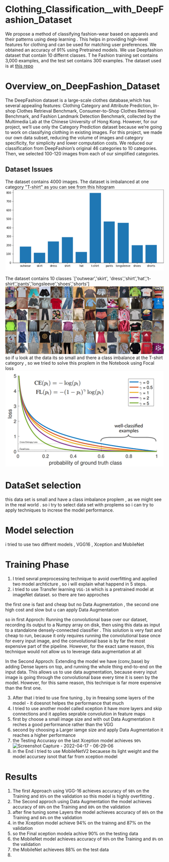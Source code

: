 # Clothing_Classification__with_DeepFashion_Dataset

We propose a method of classifying fashion-wear based on apparels and their patterns using deep learning .
This helps in providing high-level features for clothing and can be used for matching user preferences. 
We obtained an accuracy of 91% using Pretrained models. 
We use Deepfashion  dataset that contain 10 differnt classes. T
he Fashion  training set contains 3,000 examples, and the test set contains 300 examples. The dataset used is at [this repo](https://github.com/alexeygrigorev/clothing-dataset)

# Overview_on_DeepFashion_Dataset

The DeepFashion dataset is a large-scale clothes database,which has several appealing features: Clothing Category and Attribute Prediction,
In-shop Clothes Retrieval Benchmark, Consumer-to-Shop Clothes Retrieval Benchmark, and Fashion Landmark Detection Benchmark,
collected by the Multimedia Lab at the Chinese University of Hong Kong. 
However, for our project, we’ll use only the Category  Prediction dataset because we’re going to work on  classifying clothing in existing images.
For this project, we made our own data subset, reducing the volume of images and category specificity, 
for simplicity and lower computation costs.
We reduced our classification from DeepFashion’s original 46 categories to 10 categories. Then, we selected 100-120 images from each of our simplified categories.

## Dataset Issues
The dataset contains 4000 images. 
The dataset is imbalanced at one category "T-shirt" as you can see from this hitogram 
![Data stastics](/Notebook_img/Data_histo.png)


The dataset contains 10 classes `['outwear','skirt', 'dress','shirt','hat','t-shirt','pants','longsleeve','shoes','shorts']![plot](/Notebook_img/classes.jpg)
so if u look at the data its so small and there a class imbalance at the T-shirt category , so we tried to solve this proplem in the Notebook using Focal loss![plot](/Notebook_img/Focal_loss_1.png)


# DataSet selection
this data set is small and have a class imbalance proplem , as we might see in the real world .
so i try to select data set with proplems so i can try to apply techniques to increse the model performance.
# Model selection
i tried to use two diffrent models , VGG16 , Xception and MobileNet 


# Training Phase
1. I tried sevral preprocessing technique to avoid overfitting and applied two model archticture , so i will explain what happend in 5 steps.
2. i tried to use Transfer learning `VGG-16` which is a pretrained model at imageNet dataset. so there are two approches 

the first one is fast and cheap but no Data Augmentation , the second one high cost and slow but u can apply Data Augmentation 

  so in first Approch:
     Running the convolutional base over our dataset, recording its output to a Numpy array on disk, then using this data as input to a standalone densely-connected classifier .
     This solution is very fast and cheap to run, because it only requires running the convolutional base once for every input image, 
     and the convolutional base is by far the most expensive part of the pipeline. However, for the exact same reason,
     this technique would not allow us to leverage data augmentation at all
     
  In the Second Approch:
     Extending the model we have (conv_base) by adding Dense layers on top, and running the whole thing end-to-end on the input data.
     This allows us to use data augmentation, because every input image is going through the convolutional base every time it is seen by the model. However, 
     for this same reason, this technique is far more expensive than the first one.
     
3. After that i tried to use fine tuning , by in freeaing some layers of the model - it doesnot helpes the performance that much 
4. I tried to use another model called xception it have more layers and skip connections and it applies seprable convolution in feature maps 
5. first by choose a small image size  and with out Data Augmentation it reches a good performance rather than the VGG
6. second by choosing a Larger iamge size and apply Data Augmentation it reaches a higher performance 
7. the Testing Accurasy on the last Xception model achieves `90%` ![Screenshot Capture - 2022-04-17 - 06-29-06](https://user-images.githubusercontent.com/47063541/163700503-8d3b6289-0ef8-4b95-8013-983a0e03ff28.png)
8. in the End i tried to use MobileNetV2 becauese its light weight and the model accursey isnot that far from xception model



# Results
1. The first Approach using VGG-16 achieves accuracy of `98%` on the Training and `85%` on the validation so this model is highly overfitting .
2. The Second approch using Data Augmentation the model achieves accuracy of `80%` on the Training and `80%` on the validation
3. after fine tuning some Layers the model achieves accuracy of `86%` on the Training and `84%` on the validation
4. in the Xception model achieve 94% on the trainng and 87% on the validation 
5. so the Final  xception modela achive 90% on the testing data
6. the MobileNet model achieves accuracy of `98%` on the Training and `8%` on the validation
7. the MobileNet achievees 88% on the test data 
8. 


